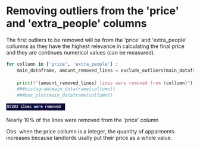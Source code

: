 # Removing outliers from the 'price' and 'extra_people' columns

The first outliers to be removed will be from the 'price' and 'extra_people' collumns as they have the highest relevance in calculating the final price and they are continues numerical values (can be measured). 

```python
for collumn in ['price', 'extra_people'] :
    main_dataframe, amount_removed_lines = exclude_outliers(main_dataframe, collumn)

    print(f"{amount_removed_lines} lines were removed from {collumn}")
    ###histogram(main_dataframe[collumn])
    ###box_plot(main_dataframe[collumn])
```

![1712967427666](image/README/1712967427666.png)

Nearly 10% of the lines were removed from the 'price' column

Obs: when the price collumn is a integer, the quantity of apparments increases because landlords usally put their price as a whole value.
